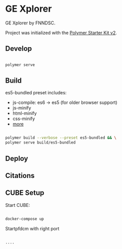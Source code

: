 # GE Xplorer

GE Xplorer by FNNDSC.

Project was initialized with the [Polymer Starter Kit v2](https://github.com/PolymerElements/polymer-starter-kit).

## Develop

``` bash

polymer serve

```

## Build

es5-bundled preset includes:

* js-compile: es6 -> es5 (for older browser support)
* js-minify
* html-minify
* css-minify
* [more](https://www.polymer-project.org/1.0/docs/tools/polymer-cli)

``` bash

polymer build --verbose --preset es5-bundled && \
polymer serve build/es5-bundled

```

## Deploy

## Citations

## CUBE Setup

Start CUBE:

``` bash

docker-compose up

```

Startpfdcm with right port

``` bash

....

```